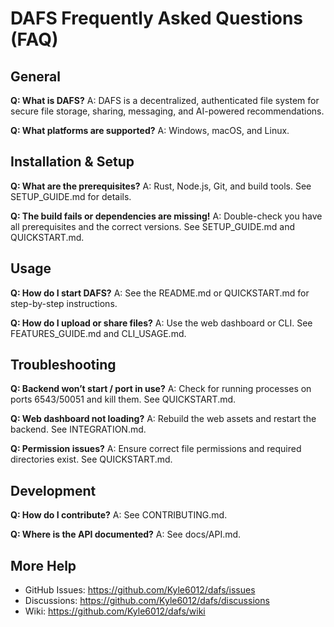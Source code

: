# DAFS Frequently Asked Questions (FAQ)

## General

**Q: What is DAFS?**
A: DAFS is a decentralized, authenticated file system for secure file storage, sharing, messaging, and AI-powered recommendations.

**Q: What platforms are supported?**
A: Windows, macOS, and Linux.

## Installation & Setup

**Q: What are the prerequisites?**
A: Rust, Node.js, Git, and build tools. See SETUP_GUIDE.md for details.

**Q: The build fails or dependencies are missing!**
A: Double-check you have all prerequisites and the correct versions. See SETUP_GUIDE.md and QUICKSTART.md.

## Usage

**Q: How do I start DAFS?**
A: See the README.md or QUICKSTART.md for step-by-step instructions.

**Q: How do I upload or share files?**
A: Use the web dashboard or CLI. See FEATURES_GUIDE.md and CLI_USAGE.md.

## Troubleshooting

**Q: Backend won’t start / port in use?**
A: Check for running processes on ports 6543/50051 and kill them. See QUICKSTART.md.

**Q: Web dashboard not loading?**
A: Rebuild the web assets and restart the backend. See INTEGRATION.md.

**Q: Permission issues?**
A: Ensure correct file permissions and required directories exist. See QUICKSTART.md.

## Development

**Q: How do I contribute?**
A: See CONTRIBUTING.md.

**Q: Where is the API documented?**
A: See docs/API.md.

## More Help
- GitHub Issues: https://github.com/Kyle6012/dafs/issues
- Discussions: https://github.com/Kyle6012/dafs/discussions
- Wiki: https://github.com/Kyle6012/dafs/wiki 